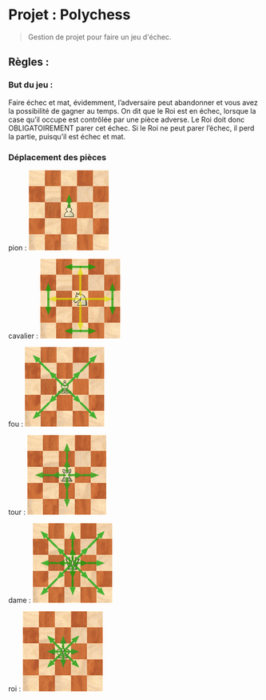 # Projet : Polychess  
> Gestion de projet pour faire un jeu d'échec. 

## Règles : 

### But du jeu :

Faire échec et mat, évidemment, l’adversaire peut abandonner et vous avez la possibilité de gagner au temps.
On dit que le Roi est en échec, lorsque la case qu’il occupe est contrôlée par une pièce adverse. Le Roi doit donc OBLIGATOIREMENT parer cet échec.
Si le Roi ne peut parer l’échec, il perd la partie, puisqu’il est échec et mat.

### Déplacement des pièces 

  pion : 
![](img/deplacement-pion.png)

  cavalier :
![](img/deplacement-cavalier.png)

  fou :
![](img/deplacement-fou.png)

  tour :
![](img/deplacement-tour.png)

  dame :
![](img/deplacement-dame.png)

  roi :
![](img/deplacement-roi.png)
